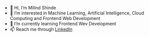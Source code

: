 - 👋 Hi, I’m Milind Shinde
- 👀 I’m interested in Machine Learning, Artificial Intelligence, Cloud Computing and Frontend Web Development
- 🌱 I’m currently learning Frontend Wev Development
- 📫 Reach me through <a href="https://www.linkedin.com/in/milindparitshinde/">LinkedIn</a>

<!---
milindparitshinde/milindparitshinde is a ✨ special ✨ repository because its `README.md` (this file) appears on your GitHub profile.
You can click the Preview link to take a look at your changes.
--->
